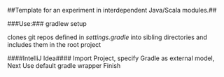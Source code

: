 ##Template for an experiment in interdependent Java/Scala modules.##

###Use:###
	gradlew setup

clones git repos defined in *settings.gradle* into sibling directories and includes them in the root project

####IntelliJ Idea####
Import Project, specify Gradle as external model, Next
Use default gradle wrapper
Finish


